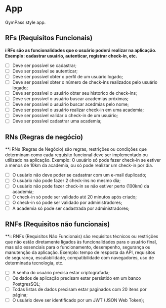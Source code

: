 # App 

GymPass style app.

## RFs (Requisitos Funcionais)
**ℹ️ RFs são as funcionalidades que o usuário poderá realizar na aplicação.  
Exemplo: cadastrar usuário, autenticar, registrar check-in, etc.**

- [ ] Deve ser possível se cadastrar;
- [ ] Deve ser possível se autenticar;
- [ ] Deve ser possível obter o perfil de um usuário logado;
- [ ] Deve ser possível obter o número de check-ins realizados pelo usuário logado;
- [ ] Deve ser possível o usuário obter seu historico de check-ins;
- [ ] Deve ser possível o usuário buscar academias próximas;
- [ ] Deve ser possível o usuário buscar acedmias pelo nome;
- [ ] Deve ser possível o usuário realizar check-in em uma academia;
- [ ] Deve ser possível validar o check-in de um usuário;
- [ ] Deve ser possível cadastrar uma academia;

## RNs (Regras de negócio)
**ℹ️ RNs (Regras de Negócio) são regras, restrições ou condições que determinam como cada requisito funcional deve ser implementado ou utilizado na aplicação.
Exemplo: O usuário só pode fazer check-in se estiver a menos de 10km da academia, ou só pode realizar um check-in por dia.

- [ ] O usuário não deve poder se cadastrar com um e-mail duplicado;
- [ ] O usuário não pode fazer 2 check-ins no mesmo dia;
- [ ] O usuário não pode fazer check-in se não estiver perto (100km) da academia;
- [ ] O check-in só pode ser validado até 20 minutos após criado;
- [ ] O check-in só pode ser validado por administradores;
- [ ] A academia só pode ser cadastrada por administradores;

## RNFs (Requisitos não funcionais) 
**ℹ️: RNFs (Requisitos Não Funcionais) são requisitos técnicos ou restrições que não estão diretamente ligados às funcionalidades para o usuário final, mas são essenciais para o funcionamento, desempenho, segurança ou manutenção da aplicação.
Exemplo: tempo de resposta da API, requisitos de segurança, escalabilidade, compatibilidade com navegadores, uso de determinada tecnologia, etc.

- [ ] A senha do usuário precisa estar criptografada;
- [ ] Os dados de aplicação precisam estar persistido em um banco PostgresSQL;
- [ ] Todas listas de dados precisam estar paginados com 20 itens por página;
- [ ] O usuário deve ser identificado por um JWT (JSON Web Token);